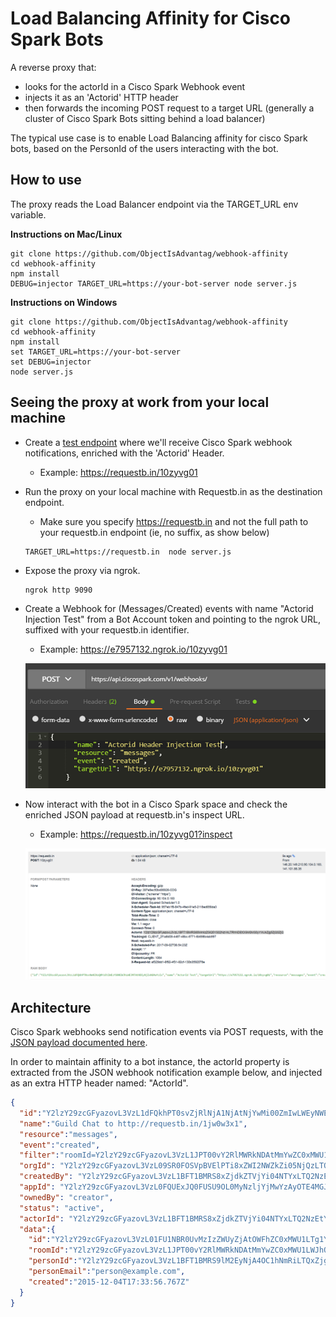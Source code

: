 # Load Balancing Affinity for Cisco Spark Bots

A reverse proxy that:
- looks for the actorId in a Cisco Spark Webhook event
- injects it as an 'Actorid' HTTP header 
- then forwards the incoming POST request to a target URL (generally a cluster of Cisco Spark Bots sitting behind a load balancer)

The typical use case is to enable Load Balancing affinity for cisco Spark bots, based on the PersonId of the users interacting with the bot.


## How to use

The proxy reads the Load Balancer endpoint via the TARGET_URL env variable.

**Instructions on Mac/Linux**
```shell
git clone https://github.com/ObjectIsAdvantag/webhook-affinity
cd webhook-affinity
npm install
DEBUG=injector TARGET_URL=https://your-bot-server node server.js
```

**Instructions on Windows**
```shell
git clone https://github.com/ObjectIsAdvantag/webhook-affinity
cd webhook-affinity
npm install
set TARGET_URL=https://your-bot-server
set DEBUG=injector
node server.js
```

## Seeing the proxy at work from your local machine

- Create a [test endpoint](https://requestb.in) where we'll receive Cisco Spark webhook notifications, enriched with the 'Actorid' Header.
   - Example: https://requestb.in/10zyvg01

- Run the proxy on your local machine with Requestb.in as the destination endpoint. 
   - Make sure you specify https://requestb.in and not the full path to your requestb.in endpoint (ie, no suffix, as show below)
   
   ```shell
   TARGET_URL=https://requestb.in  node server.js
   ```

- Expose the proxy via ngrok.
   
   ```shell
   ngrok http 9090
   ```

- Create a Webhook for (Messages/Created) events with name "Actorid Injection Test" from a Bot Account token and pointing to the ngrok URL, suffixed with your requestb.in identifier. 
   - Example: https://e7957132.ngrok.io/10zyvg01
   
   ![](docs/img/post-webhook-bot-account-to-ngrok.png)

- Now interact with the bot in a Cisco Spark space and check the enriched JSON payload at requestb.in's inspect URL. 
   - Example: https://requestb.in/10zyvg01?inspect
   
   ![](docs/img/inspect-enriched-with-actorId.png)


## Architecture

Cisco Spark webhooks send notification events via POST requests, with the [JSON payload documented here](https://developer.ciscospark.com/webhooks-explained.html#handling-requests-from-spark).

In order to maintain affinity to a bot instance, the actorId property is extracted from the JSON webhook notification example below, and injected as an extra HTTP header named: "ActorId".

```json
{
  "id":"Y2lzY29zcGFyazovL3VzL1dFQkhPT0svZjRlNjA1NjAtNjYwMi00ZmIwLWEyNWEtOTQ5ODgxNjA5NDk3",
  "name":"Guild Chat to http://requestb.in/1jw0w3x1",
  "resource":"messages",
  "event":"created",
  "filter":"roomId=Y2lzY29zcGFyazovL3VzL1JPT00vY2RlMWRkNDAtMmYwZC0xMWU1LWJhOWMtN2I2NTU2ZDIyMDdi",
  "orgId": "Y2lzY29zcGFyazovL3VzL09SR0FOSVpBVElPTi8xZWI2NWZkZi05NjQzLTQxN2YtOTk3NC1hZDcyY2FlMGUxMGY",
  "createdBy": "Y2lzY29zcGFyazovL3VzL1BFT1BMRS8xZjdkZTVjYi04NTYxLTQ2NzEtYmMwMy1iYzk3NDMxNDQ0MmQ",
  "appId": "Y2lzY29zcGFyazovL3VzL0FQUExJQ0FUSU9OL0MyNzljYjMwYzAyOTE4MGJiNGJkYWViYjA2MWI3OTY1Y2RhMzliNjAyOTdjODUwM2YyNjZhYmY2NmM5OTllYzFm",
  "ownedBy": "creator",
  "status": "active",
  "actorId": "Y2lzY29zcGFyazovL3VzL1BFT1BMRS8xZjdkZTVjYi04NTYxLTQ2NzEtYmMwMy1iYzk3NDMxNDQ0MmQ",
  "data":{
    "id":"Y2lzY29zcGFyazovL3VzL01FU1NBR0UvMzIzZWUyZjAtOWFhZC0xMWU1LTg1YmYtMWRhZjhkNDJlZjlj",
    "roomId":"Y2lzY29zcGFyazovL3VzL1JPT00vY2RlMWRkNDAtMmYwZC0xMWU1LWJhOWMtN2I2NTU2ZDIyMDdi",
    "personId":"Y2lzY29zcGFyazovL3VzL1BFT1BMRS9lM2EyNjA4OC1hNmRiLTQxZjgtOTliMC1hNTEyMzkyYzAwOTg",
    "personEmail":"person@example.com",
    "created":"2015-12-04T17:33:56.767Z"
  }
}
``` 
